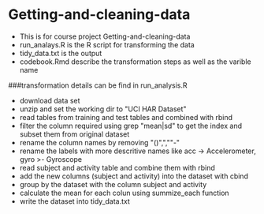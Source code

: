 # Getting-and-cleaning-data
* This is for course project Getting-and-cleaning-data
* run_analays.R is the R script for transforming the data
* tidy_data.txt is the output
* codebook.Rmd describe the transformation steps as well as the varible name

###transformation
details can be find in run_analysis.R

* download data set
* unzip and set the working dir to "UCI HAR Dataset"
* read tables from training and test tables and combined with rbind
* filter the column required using grep "mean|sd" to get the index and subset them from original dataset
* rename the column names by removing "()",",""-"
* rename the labels with more descritive names like acc -> Accelerometer, gyro >- Gyroscope
* read subject and activity table and combine them with rbind
* add the new columns (subject and activity) into the dataset with cbind
* group by the dataset with the column subject and activity
* calculate the mean for each colun using summize_each function
* write the dataset into tidy_data.txt

